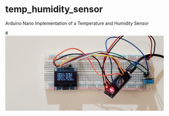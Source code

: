 # temp_humidity_sensor
Arduino Nano Implementation of a Temperature and Humidity Sensor

#![alt text](https://raw.githubusercontent.com/Connor-Wilhoit/temp_humidity_sensor/master/arduino-nano.jpg)
